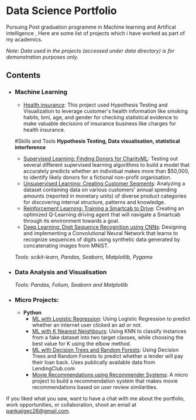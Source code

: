 # Data Science Portfolio
Pursuing Post graduation programme in Machine learning and Artifical intelligence , Here are some list of projects which i have worked as part of my academics.

_Note: Data used in the projects (accessed under data directory) is for demonstration purposes only._

## Contents

- ### Machine Learning

	- [Health insurance](https://github.com/pankajigec26/machine_learning_projects/blob/master/Health%20insurance/Applied_statistics_techniques.ipynb): This project used Hypothesis Testing and Visualization to leverage customer's health information like smoking habits, bmi, age, and gender for checking statistical evidence to make valuable decisions of insurance business like charges for health insurance.
	
     #Skills and Tools **Hypothesis Testing, Data visualisation, statistical interference**

	- [Supervised Learning: Finding Donors for CharityML](https://github.com/sajal2692/data-science-portfolio/blob/master/finding_donors/finding_donors.ipynb): Testing out several different supervised learning algorithms to build a model that accurately predicts whether an individual makes more than $50,000, to identify likely donors for a fictional non-profit organisation.
	- [Unsupervised Learning: Creating Customer Segments](https://github.com/sajal2692/data-science-portfolio/blob/master/customer_segments/customer_segments.ipynb): Analyzing a dataset containing data on various customers' annual spending amounts (reported in monetary units) of diverse product categories for discovering internal structure, patterns and knowledge.
	- [Reinforcement Learning: Training a Smartcab to Drive](https://github.com/sajal2692/Training-a-Smartcab-to-Drive): Creating an optimized Q-Learning driving agent that will navigate a Smartcab through its environment towards a goal.
	- [Deep Learning: Digit Sequence Recognition using CNNs](https://github.com/sajal2692/data-science-portfolio/blob/master/digit_recognition-mnist-sequence.ipynb):  Designing and implementing a Convolutional Neural Network that learns to recognize sequences of digits using synthetic data generated by concatenating images from MNIST.

	_Tools: scikit-learn, Pandas, Seaborn, Matplotlib, Pygame_ 

- ### Data Analysis and Visualisation
	_Tools: Pandas, Folium, Seaborn and Matplotlib_

	
- ### Micro Projects: 

	- __Python__
		- [ML with Logistic Regression](https://github.com/sajal2692/data-science-portfolio/blob/master/ML%20Micro%20Projects/Machine%20Learning%20with%20Logistic%20Regression.ipynb): Using Logistic Regression to predict whether an internet user clicked an ad or not.
		- [ML with K Nearest Neighbours](https://github.com/sajal2692/data-science-portfolio/blob/master/ML%20Micro%20Projects/ML%20with%20K%20Nearest%20Neighbors.ipynb): Using KNN to classify instances from a fake dataset into two target classes, while choosing the best value for K using the elbow method.
		- [ML with Decision Trees and Random Forests](https://github.com/sajal2692/data-science-portfolio/blob/master/ML%20Micro%20Projects/Machine%20Learning%20with%20Decision%20Trees%20and%20Random%20Forests.ipynb): Using Decision Trees and Random Forests to predict whether a lender will pay their loan back. Uses publically available data from LendingClub.com
		- [Movie Recommendations using Recommender Systems](https://github.com/sajal2692/data-science-portfolio/blob/master/ML%20Micro%20Projects/Recommender%20Systems%20with%20Python.ipynb): A micro project to build a recommendation system that makes movie recommendations based on user review similarities. 


If you liked what you saw, want to have a chat with me about the portfolio, work opportunities, or collaboration, shoot an email at pankajigec26@gmail.com. 
